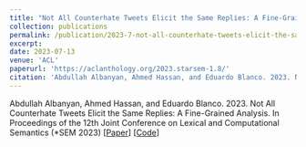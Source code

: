 ```yaml
---
title: "Not All Counterhate Tweets Elicit the Same Replies: A Fine-Grained Analysis"
collection: publications
permalink: /publication/2023-7-not-all-counterhate-tweets-elicit-the-same-replies-a-fine-grained-analysis
excerpt:
date: 2023-07-13
venue: 'ACL'
paperurl: 'https://aclanthology.org/2023.starsem-1.8/'
citation: 'Abdullah Albanyan, Ahmed Hassan, and Eduardo Blanco. 2023. Not All Counterhate Tweets Elicit the Same Replies: A Fine-Grained Analysis. In Proceedings of the 12th Joint Conference on Lexical and Computational Semantics (*SEM 2023)'
---
```

Abdullah Albanyan, Ahmed Hassan, and Eduardo Blanco. 2023. Not All Counterhate Tweets Elicit the Same Replies: A Fine-Grained Analysis. In Proceedings of the 12th Joint Conference on Lexical and Computational Semantics (*SEM 2023) [[Paper](https://aclanthology.org/2023.starsem-1.8/)] [[Code](https://github.com/ahmed-hassan19/counterhate_reply)]
